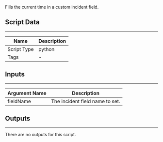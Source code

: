 Fills the current time in a custom incident field.

## Script Data

---

| **Name** | **Description** |
| --- | --- |
| Script Type | python |
| Tags | - |


## Inputs

---

| **Argument Name** | **Description** |
| --- | --- |
| fieldName | The incident field name to set. |

## Outputs

---
There are no outputs for this script.
